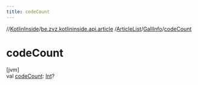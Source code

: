 ```yaml
---
title: codeCount
---
```

//[KotlinInside](../../../../index.html)/[be.zvz.kotlininside.api.article](../../index.html)
/[ArticleList](../index.html)/[GallInfo](index.html)/[codeCount](code-count.html)

# codeCount

[jvm]\
val [codeCount](code-count.html): [Int](https://kotlinlang.org/api/latest/jvm/stdlib/kotlin/-int/index.html)?




